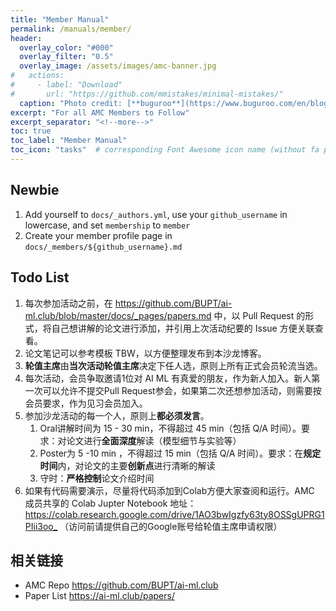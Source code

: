 ```yaml
---
title: "Member Manual"
permalink: /manuals/member/
header:
  overlay_color: "#000"
  overlay_filter: "0.5"
  overlay_image: /assets/images/amc-banner.jpg
#   actions:
#     - label: "Download"
#       url: "https://github.com/mmistakes/minimal-mistakes/"
  caption: "Photo credit: [**buguroo**](https://www.buguroo.com/en/blog/topic/ai)"
excerpt: "For all AMC Members to Follow"
excerpt_separator: "<!--more-->"
toc: true
toc_label: "Member Manual"
toc_icon: "tasks"  # corresponding Font Awesome icon name (without fa prefix)
---
```


## Newbie

1. Add yourself to `docs/_authors.yml`, use your `github_username` in lowercase, and set `membership` to `member`
1. Create your member profile page in `docs/_members/${github_username}.md`

## Todo List

1. 每次参加活动之前，在 <https://github.com/BUPT/ai-ml.club/blob/master/docs/_pages/papers.md> 中，以 Pull Request 的形式，将自己想讲解的论文进行添加，并引用上次活动纪要的 Issue 方便关联查看。
2. 论文笔记可以参考模板 TBW，以方便整理发布到本沙龙博客。
3. **轮值主席**由**当次活动轮值主席**决定下任人选，原则上所有正式会员轮流当选。
4. 每次活动，会员争取邀请1位对 AI ML 有真爱的朋友，作为新人加入。新人第一次可以允许不提交Pull Request参会，如果第二次还想参加活动，则需要按会员要求，作为见习会员加入。
5. 参加沙龙活动的每一个人，原则上**都必须发言**。
    1. Oral讲解时间为 15 - 30 min，不得超过 45 min（包括 Q/A 时间）。要求：对论文进行**全面深度**解读（模型细节与实验等）
    2. Poster为 5 -10 min ，不得超过 15 min（包括 Q/A 时间）。要求：在**规定时间**内，对论文的主要**创新点**进行清晰的解读
    3. 守时：**严格控制**论文介绍时间
6. 如果有代码需要演示，尽量将代码添加到Colab方便大家查阅和运行。AMC 成员共享的 Colab Jupter Notebook 地址： <https://colab.research.google.com/drive/1AO3bwIgzfy63ty8OSSgUPRG1PIii3oo_> （访问前请提供自己的Google账号给轮值主席申请权限）

## 相关链接

- AMC Repo <https://github.com/BUPT/ai-ml.club>
- Paper List <https://ai-ml.club/papers/>
